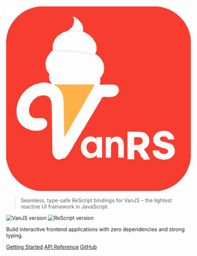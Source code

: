 ![log](_media/vanrs-logo.svg)

> Seamless, type-safe ReScript bindings for VanJS – the lightest reactive UI framework in JavaScript.

![VanJS version](https://img.shields.io/badge/VanJS-%3E%3D1.5.5-blue)
![ReScript version](https://img.shields.io/badge/ReScript-%3E%3D11.0.0-blue)

Build interactive frontend applications with zero dependencies and strong typing.

[Getting Started](/getting-started.md)
[API Reference](/api-index.md)
[GitHub](https://github.com/MetalbolicX/vanrs)